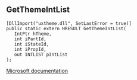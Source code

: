 ## GetThemeIntList

```
[DllImport("uxtheme.dll", SetLastError = true)]
public static extern HRESULT GetThemeIntList(
   IntPtr hTheme,
   int iPartId,
   int iStateId,
   int iPropId,
   out INTLIST pIntList
);
```

[Microsoft documentation](https://docs.microsoft.com/en-us/windows/win32/api/uxtheme/nf-uxtheme-getthemeintlist)
